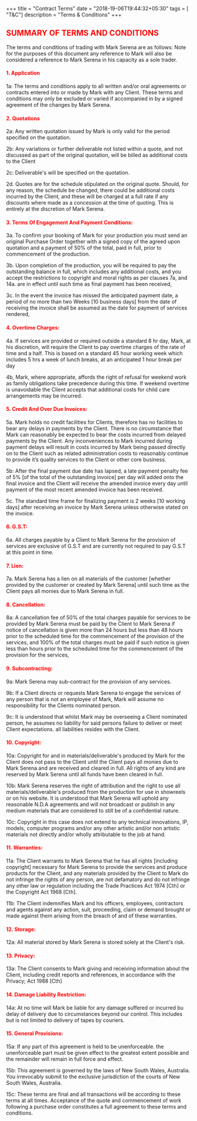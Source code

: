 +++
title = "Contract Terms"
date = "2018-19-06T19:44:32+05:30"
tags = [ "T&C"]
description = "Terms & Conditions"
+++


## <span style="color:red">SUMMARY OF TERMS AND CONDITIONS</span> ##

The terms and conditions of trading with Mark Serena are as follows: Note for the purposes of this document any reference to Mark will also be considered a reference to Mark Serena in his capacity as a sole trader.

#### <span style="color:red">1. Application</span> ####
1a: The terms and conditions apply to all written and/or oral agreements or contracts entered into or made by Mark with any Client. These terms and conditions may only be excluded or varied if accompanied in by a signed agreement of the changes by Mark Serena.

#### <span style="color:red">2. Quotations</span> ####
2a: Any written quotation issued by Mark is only valid for the period specified on the quotation.

2b: Any variations or further deliverable not listed within a quote, and not discussed as part of the original quotation, will be billed as additional costs to the Client

2c: Deliverable's will be specified on the quotation.

2d. Quotes are for the schedule stipulated on the original quote. Should, for any reason, the schedule be changed, there could be additional costs incurred by the Client, and these will be charged at a full rate if any discounts where made as a concession at the time of quoting. This is entirely at the discretion of Mark Serena.

#### <span style="color:red">3. Terms Of Engagement And Payment Conditions:</span> ####
3a. To confirm your booking of Mark for your production you must send an original Purchase Order together with a signed copy of the agreed upon quotation and a payment of 50% of the total, paid in full, prior to commencement of the production.

3b. Upon completion of the production, you will be required to pay the outstanding balance in full, which includes any additional costs, and you accept the restrictions to copyright and moral rights as per clauses 7a, and 14a. are in effect until such time as final payment has been received,

3c. In the event the invoice has missed the anticipated payment date, a period of no more than two Weeks [10 business days] from the date of receiving the invoice shall be assumed as the date for payment of services rendered,

#### <span style="color:red">4. Overtime Charges:</span> ####
4a. If services are provided or required outside a standard 8 hr day, Mark, at his discretion, will require the Client to pay overtime charges of the rate of time and a half. This is based on a standard 45 hour working week which includes 5 hrs a week of lunch breaks, at an anticipated 1 hour break per day

4b, Mark, where appropriate, affords the right of refusal for weekend work as family obligations take precedence during this time. If weekend overtime is unavoidable the Client accepts that additional costs for child care arrangements may be incurred.

#### <span style="color:red">5. Credit And Over Due Invoices:</span> ####
5a. Mark holds no credit facilities for Clients, therefore has no facilities to bear any delays in payments by the Client. There is no circumstance that Mark can reasonably be expected to bear the costs incurred from delayed payments by the Client. Any inconveniences to Mark incurred during payment delays will result in costs incurred by Mark being passed directly on to the Client such as related administration costs to reasonably continue to provide it’s quality services to the Client or other core business.

5b: After the final payment due date has lapsed, a late payment penalty fee of 5% [of the total of the outstanding invoice] per day will added onto the final invoice and the Client will receive the amended invoice every day until payment of the most recent amended invoice has been received.

5c. The standard time frame for finalizing payment is 2 weeks [10 working days] after receiving an invoice by Mark Serena unless otherwise stated on the invoice.

#### <span style="color:red">6. G.S.T:</span> ####
6a. All charges payable by a Client to Mark Serena for the provision of services are exclusive of G.S.T and are currently not required to pay G.S.T at this point in time. 

#### <span style="color:red">7. Lien:</span> ####
7a. Mark Serena has a lien on all materials of the customer [whether provided by the customer or created by Mark Serena] until such time as the Client pays all monies due to Mark Serena in full.

#### <span style="color:red">8. Cancellation:</span> ####
8a: A cancellation fee of 50% of the total charges payable for services to be provided by Mark Serena must be paid by the Client to Mark Serena if notice of cancellation is given more than 24 hours but less than 48 hours prior to the scheduled time for the commencement of the provision of the services, and 100% of the total charges must be paid if such notice is given less than hours prior to the scheduled time for the commencement of the provision for the services,

#### <span style="color:red">9. Subcontracting:</span> ####
9a: Mark Serena may sub-contract for the provision of any services.

9b: If a Client directs or requests Mark Serena to engage the services of any person that is not an employee of Mark, Mark will assume no responsibility for the Clients nominated person.

9c: It is understood that whilst Mark may be overseeing a Client nominated person, he assumes no liability for said persons failure to deliver or meet Client expectations. all liabilities resides with the Client.

#### <span style="color:red">10. Copyright:</span> ####
10a: Copyright for and in materials/deliverable's produced by Mark for the Client does not pass to the Client until the Client pays all monies due to Mark Serena and are received and cleared in full. All rights of any kind are reserved by Mark Serena until all funds have been cleared in full.

10b: Mark Serena reserves the right of attribution and the right to use all materials/deliverable's produced from the production for use in showreels or on his website. lt is understood that Mark Serena will uphold any reasonable N.D.A agreements and will not broadcast or publish in any medium materials that are considered to still be of a confidential nature.

10c: Copyright in this case does not extend to any technical innovations, IP, models, computer programs and/or any other artistic and/or non artistic materials not directly and/or wholly attributable to the job at hand.

#### <span style="color:red">11. Warranties:</span> ####
11a: The Client warrants to Mark Serena that he has all rights [including copyright] necessary for Mark Serena to provide the services and produce products for the Client, and any materials provided by the Client to Mark do not infringe the rights of any person, are not defamatory and do not infringe any other law or regulation including the Trade Practices Act 1974 [Cth] or the Copyright Act 1968 [Cth]. 

11b: The Client indemnifies Mark  and his officers, employees, contractors and agents against any action, suit, proceeding, claim or demand brought or made against them arising from the breach of and of these warranties.

#### <span style="color:red">12. Storage:</span> ####
12a: All material stored by Mark Serena is stored solely at the Client's risk.

#### <span style="color:red">13. Privacy:</span> ####
13a: The Client consents to Mark giving and receiving information about the Client, including credit reports and references, in accordance with the Privacy; Act 1988 [Cth]

#### <span style="color:red">14. Damage Liability Restriction:</span> ####
14a: At no time will Mark be liable for any damage suffered or incurred bu delay of delivery due to circumstances beyond our control. This includes but is not limited to delivery of tapes by couriers.

#### <span style="color:red">15. General Provisions:</span> ####
15a: If any part of this agreement is held to be unenforceable. the unenforceable part must be given effect to the greatest extent possible and the remainder will remain in full force and effect. 

15b: This agreement is governed by the laws of New South Wales, Australia. You irrevocably submit to the exclusive jurisdiction of the courts of New South Wales, Australia.

15c: These terms are final and all transactions will be according to these terms at all times. Acceptance of the quote and commencement of work following a purchase order constitutes a full agreement to these terms and conditions.